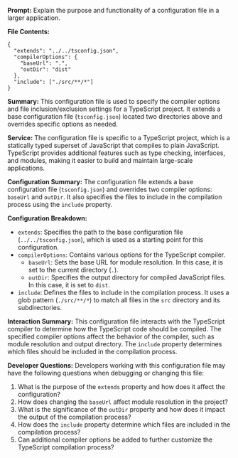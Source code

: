 **Prompt:** Explain the purpose and functionality of a configuration file in a larger application.

**File Contents:**
```
{
  "extends": "../../tsconfig.json",
  "compilerOptions": {
    "baseUrl": ".",
    "outDir": "dist"
  },
  "include": ["./src/**/*"]
}
```

**Summary:**
This configuration file is used to specify the compiler options and file inclusion/exclusion settings for a TypeScript project. It extends a base configuration file (`tsconfig.json`) located two directories above and overrides specific options as needed.

**Service:**
The configuration file is specific to a TypeScript project, which is a statically typed superset of JavaScript that compiles to plain JavaScript. TypeScript provides additional features such as type checking, interfaces, and modules, making it easier to build and maintain large-scale applications.

**Configuration Summary:**
The configuration file extends a base configuration file (`tsconfig.json`) and overrides two compiler options: `baseUrl` and `outDir`. It also specifies the files to include in the compilation process using the `include` property.

**Configuration Breakdown:**
- `extends`: Specifies the path to the base configuration file (`../../tsconfig.json`), which is used as a starting point for this configuration.
- `compilerOptions`: Contains various options for the TypeScript compiler.
  - `baseUrl`: Sets the base URL for module resolution. In this case, it is set to the current directory (`.`).
  - `outDir`: Specifies the output directory for compiled JavaScript files. In this case, it is set to `dist`.
- `include`: Defines the files to include in the compilation process. It uses a glob pattern (`./src/**/*`) to match all files in the `src` directory and its subdirectories.

**Interaction Summary:**
This configuration file interacts with the TypeScript compiler to determine how the TypeScript code should be compiled. The specified compiler options affect the behavior of the compiler, such as module resolution and output directory. The `include` property determines which files should be included in the compilation process.

**Developer Questions:**
Developers working with this configuration file may have the following questions when debugging or changing this file:
1. What is the purpose of the `extends` property and how does it affect the configuration?
2. How does changing the `baseUrl` affect module resolution in the project?
3. What is the significance of the `outDir` property and how does it impact the output of the compilation process?
4. How does the `include` property determine which files are included in the compilation process?
5. Can additional compiler options be added to further customize the TypeScript compilation process?